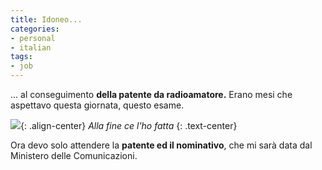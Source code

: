 ```yaml
---
title: Idoneo...
categories:
- personal
- italian
tags:
- job
---
```

... al conseguimento **della patente da radioamatore.** Erano mesi che
aspettavo questa giornata, questo esame.

![]({{site.url}}/images/goldstone.jpg){: .align-center}
_Alla fine ce l'ho fatta_
{: .text-center}

Ora devo solo attendere la **patente ed il nominativo**, che mi sarà data dal
Ministero delle Comunicazioni.

